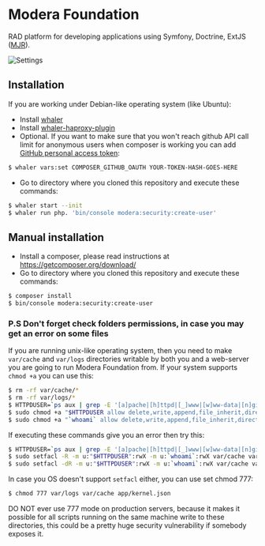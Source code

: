 # Modera Foundation

RAD platform for developing applications using Symfony, Doctrine, ExtJS ([MJR](https://mjr.modera.org/)).

![Settings](app/Resources/screenshots/login.png)

## Installation

If you are working under Debian-like operating system (like Ubuntu):

* Install [whaler](https://github.com/whaler/whaler)
* Install [whaler-haproxy-plugin](https://github.com/whaler/whaler-haproxy-plugin)
* Optional. If you want to make sure that you won't reach github API call limit for anonymous users when composer is working you can add [GitHub personal access token](https://help.github.com/articles/creating-a-personal-access-token-for-the-command-line):

```bash
$ whaler vars:set COMPOSER_GITHUB_OAUTH YOUR-TOKEN-HASH-GOES-HERE
```

* Go to directory where you cloned this repository and execute these commands:

```bash
$ whaler start --init
$ whaler run php. 'bin/console modera:security:create-user'
```

## Manual installation

* Install a composer, please read instructions at https://getcomposer.org/download/
* Go to directory where you cloned this repository and execute these commands:

```bash
$ composer install
$ bin/console modera:security:create-user
```

### P.S Don't forget check folders permissions, in case you may get an error on some files

If you are running unix-like operating system, then you need to make `var/cache` and `var/logs` directories writable by both you and a web-server you are going to run Modera Foundation from. If your system supports `chmod +a` you can use this:

``` bash
$ rm -rf var/cache/*
$ rm -rf var/logs/*
$ HTTPDUSER=`ps aux | grep -E '[a]pache|[h]ttpd|[_]www|[w]ww-data|[n]ginx' | grep -v root | head -1 | cut -d\  -f1`
$ sudo chmod +a "$HTTPDUSER allow delete,write,append,file_inherit,directory_inherit" var/cache var/logs app/kernel.json
$ sudo chmod +a "`whoami` allow delete,write,append,file_inherit,directory_inherit" var/cache var/logs
```

If executing these commands give you an error then try this:

``` bash  
$ HTTPDUSER=`ps aux | grep -E '[a]pache|[h]ttpd|[_]www|[w]ww-data|[n]ginx' | grep -v root | head -1 | cut -d\  -f1`
$ sudo setfacl -R -m u:"$HTTPDUSER":rwX -m u:`whoami`:rwX var/cache var/logs app/kernel.json
$ sudo setfacl -dR -m u:"$HTTPDUSER":rwX -m u:`whoami`:rwX var/cache var/logs
```

In case you OS doesn't support `setfacl` either, you can use set chmod 777:

``` bash
$ chmod 777 var/logs var/cache app/kernel.json
```

DO NOT ever use 777 mode on production servers, because it makes it possible for all scripts running on the same machine write to these directories, this could be a pretty huge security vulnerability if somebody exposes it.
